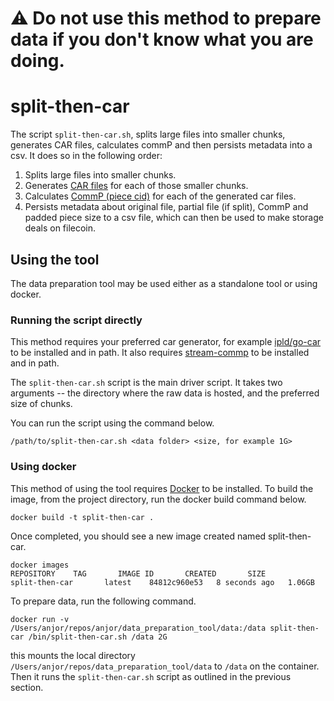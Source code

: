 # :warning: Do not use this method to prepare data if you don't know what you are doing.

# split-then-car

The script `split-then-car.sh`, splits large files into smaller chunks, generates CAR files, calculates commP and then persists metadata into a csv.
It does so in the following order:

  1. Splits large files into smaller chunks.
  2. Generates [CAR files](https://ipld.io/specs/transport/car/) for each of those smaller chunks.
  3. Calculates [CommP (piece cid)](https://spec.filecoin.io/systems/filecoin_files/piece/) for each of the generated car files.
  4. Persists metadata about original file, partial file (if split), CommP and padded piece size to a csv file, which can then be used to make storage deals on filecoin.

## Using the tool

The data preparation tool may be used either as a standalone tool or using docker. 

### Running the script directly

This method requires your preferred car generator, for example
[ipld/go-car](https://github.com/ipld/go-car) to be installed and in path. It also requires
[stream-commp](https://github.com/filecoin-project/go-fil-commp-hashhash/tree/master/cmd/stream-commp)
to be installed and in path.

The `split-then-car.sh` script is the main driver script. It takes two arguments -- the
directory where the raw data is hosted, and the preferred size of chunks. 

You can run the script using the command below.

```shell
/path/to/split-then-car.sh <data folder> <size, for example 1G>
```
### Using docker 

This method of using the tool requires [Docker](https://docs.docker.com/get-docker/) to be
installed. To build the image, from the project directory, run the docker build command
below.

```shell
docker build -t split-then-car .
```
Once completed, you should see a new image created named split-then-car.
```shell
docker images
REPOSITORY    TAG       IMAGE ID       CREATED       SIZE
split-then-car       latest    84812c960e53   8 seconds ago   1.06GB
```

To prepare data, run the following command.
```shell
docker run -v /Users/anjor/repos/anjor/data_preparation_tool/data:/data split-then-car /bin/split-then-car.sh /data 2G
```

this mounts the local directory `/Users/anjor/repos/data_preparation_tool/data` to `/data`
on the container. Then it runs the `split-then-car.sh` script as outlined in the previous section.

